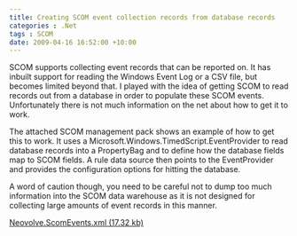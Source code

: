 ```yaml
---
title: Creating SCOM event collection records from database records
categories : .Net
tags : SCOM
date: 2009-04-16 16:52:00 +10:00
---
```


SCOM supports collecting event records that can be reported on. It has inbuilt support for reading the Windows Event Log or a CSV file, but becomes limited beyond that. I played with the idea of getting SCOM to read records out from a database in order to populate these SCOM events. Unfortunately there is not much information on the net about how to get it to work.

The attached SCOM management pack shows an example of how to get this to work. It uses a Microsoft.Windows.TimedScript.EventProvider to read database records into a PropertyBag and to define how the database fields map to SCOM fields. A rule data source then points to the EventProvider and provides the configuration options for hitting the database.

A word of caution though, you need to be careful not to dump too much information into the SCOM data warehouse as it is not designed for collecting large amounts of event records in this manner.

[Neovolve.ScomEvents.xml (17.32 kb)][0]

[0]: /blogfiles/2009%2f4%2fNeovolve.ScomEvents.xml
